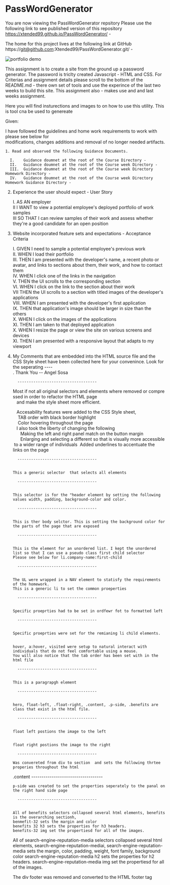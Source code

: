 # PassWordGenerator
  
  You are now viewing the PassWordGenerator repsitory 
  Please use the following link to see published version of this repository https://xtended99.github.io/PassWordGenerator/  -

  The home for this project lives at the following link at GitHub https://git@github.com:Xtended99/PassWordGenerator.git/  -

![portfolio demo](./WorkReference.PNG)

  This assignment is to create a site from the ground up a password generator. The password is triclty created Javascript -
  HTML and CSS. For Criterias and assignment details please scroll to the bottom of the README.md -
  there own set of tools and use the experince of the last two weeks to build this site. This assignment also -
  makes use and and last weeks assignment.

  Here you will find insturections and images to on how to use this utility. 
  This is tool cna be used to genereate






Given:

  I have followed the guidelines and home work requirements to work with please see below for  
 modifications, changes additions and removal of no longer needed artifacts.

    1. Read and observed the following Guidance Documents.

      I.    Guidance doumnet at the root of the Course Directory - 
      II.   Guidance doumnet at the root of the Course week Directory - 
      III.  Guidance doumnet at the root of the Course week Directory Homework Directory - 
      IV.   Guidance doumnet at the root of the Course week Directory Homework Guidance Directory - 


   2. Experience the user should expect - User Story


      I.    AS AN employer  
      II    I WANT to view a potential employee's deployed portfolio of work samples  
      III   SO THAT I can review samples of their work and assess whether they're a good candidate for an open position  
  
   3. Website incorporated feature sets and expectations - Acceptance Criteria  
  
      I.    GIVEN I need to sample a potential employee's previous work  
      II.   WHEN I load their portfolio  
      III.  THEN I am presented with the developer's name, a recent photo or avatar, and links to sections about them, their work, and how to contact them  
      IV.   WHEN I click one of the links in the navigation  
      V.    THEN the UI scrolls to the corresponding section  
      VI.   WHEN I click on the link to the section about their work  
      VII   THEN the UI scrolls to a section with titled images of the developer's applications  
      VIII. WHEN I am presented with the developer's first application  
      IX.   THEN that application's image should be larger in size than the others  
      X.    WHEN I click on the images of the applications  
      XI.   THEN I am taken to that deployed application  
      X.    WHEN I resize the page or view the site on various screens and devices  
      XI.   THEN I am presented with a responsive layout that adapts to my viewport  
  
  
   4. My Comments that are embedded into the HTML source file and the CSS Style sheet 
      have been collected here for your convenince. Look for the seperating ----\
      .
      Thank You -- Angel Sosa


            -----------------------------------

       Most if not all original selectors and elements where removed or compressed in order to refactor the HTML page
         and make the style sheet more efficient. 


         Accesability features were added to the CSS Style sheet,
          TAB order with black border highlight
          Color hovering throughout the page
         
         I also took the liberty of changing the following 
            Making the left and right panel match on the button margin
            Enlarging and selecting a different so that is visually more accessible to a wider range of individuals 
            Added underlines to accentuate the links on the page

            -----------------------------------


          This a generic selector  that selects all elements

            -----------------------------------


          This selector is for the "header element by setting the following values width, padding, background-color and color.

            -----------------------------------


          This is ther body selctor. This is setting the background color for the parts of the page that are exposed

            -----------------------------------


          This is the element for an unordered list. I kept the unordered list so that I can use a pseudo class first child selector
          Please see below for li.company-name:first-child

            -----------------------------------


          The UL were wrapped in a NAV element to statisfy the requirements of the homework. 
          This is a generic li to set the common proeperties

            -----------------------------------


          Specific proeprties had to be set in ordfewr fot to formatted left

            -----------------------------------


          Specific proeprties were set for the remianing li child elements.


          hover, a:hover, visited were setup to natural interact with individuals that do not feel comfortable using a mouse.
          You will also notice that the tab order has been set with in the html file

            -----------------------------------


          This is a paragrapgh element

            -----------------------------------


          hero, float-left, .float-right, .content, .p-side, .benefits are class that exist in the html file.

            -----------------------------------


          float left postions the image to the left 


          float right postions the image to the right

            -----------------------------------

          Was convereted from div to section  and sets the following thrtee properies throughout the html
         .content
            -----------------------------------


          p-side was created to set the properties seperately to the panal on the right hand side page

            -----------------------------------


          All of benefits selectors collapsed several html elements, benefits is the overarching sectionh,
          benmefit-32 sets the margin and color
          benefits 32 h3 sets the properties for h3 headers. 
          benefits-32 img set the propertiesd for all of the images. 


         All of search-engine-reputation-media selectors collapsed several html elements, 
         search-engine-reputation-mediai, search-engine-reputation-media sets 
              the margin, color, padding, weight, font family, background color
         search-engine-reputation-media h2 sets the properties for h2 headers. 
         search-engine-reputation-media img set the propertiesd for all of the images. 

         The div footer was removed and converted to the HTML footer tag


